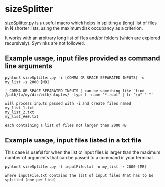 # sizeSplitter

sizeSplitter.py is a useful macro which helps in splitting a (long) list of files in N shorter lists, using the maximum disk occupancy as a criterion.  

It works with an arbitrary long list of files and/or folders (which are explored recursively). Symlinks are not followed.  

## Example usage, input files provided as command line arguments
```
pyhton3 sizeSplitter.py -i [COMMA OR SPACE SEPARATED INPUTS] -o my_list -s 2000 [MB]

[ COMMA OR SPACE SEPARATED INPUTS ] can be something like `find /path/to/my/dir/with/ntuples/ -type f -name "*.root" | tr "\n" " "`

will process inputs passed with -i and create files named
my_list_1.txt
my_list_2.txt
my_list_###.txt

each containing a list of files not larger than 2000 MB
```

## Example usage, input files listed in a txt file
This case is useful for when the list of input files is larger than the maximum number of arguments that can be passed to a command in your terminal.
```
pyhton3 sizeSplitter.py -t inputFile.txt -o my_list -s 2000 [MB]

where inputFile.txt contains the list of input files that has to be splitted (one per line)
```





